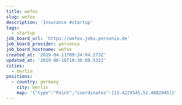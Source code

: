 ```yaml
---
title: wefox
slug: wefox
description: 'Insurance #startup'
tags:
  - startup
job_board_url: 'https://wefox.jobs.personio.de'
job_board_provider: personio
job_board_hostname: wefox
created_at: '2019-04-11T09:34:04.273Z'
updated_at: '2019-06-16T10:36:08.532Z'
cities:
  - berlin
positions:
  - country: germany
    city: berlin
    map: '{"type":"Point","coordinates":[13.4229545,52.4882045]}'
---
```


